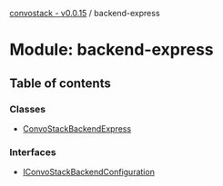 [convostack - v0.0.15](../README.md) / backend-express

# Module: backend-express

## Table of contents

### Classes

- [ConvoStackBackendExpress](../classes/backend_express.ConvoStackBackendExpress.md)

### Interfaces

- [IConvoStackBackendConfiguration](../interfaces/backend_express.IConvoStackBackendConfiguration.md)
